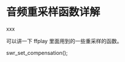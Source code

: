 # 音频重采样函数详解

<div id="meta-description---">xxx</div>

可以讲一下 ffplay 里面用到的一些重采样的函数。



swr_set_compensation();





